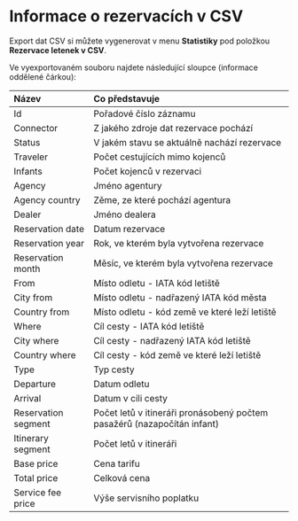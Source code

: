 # Informace o rezervacích v CSV

Export dat CSV si můžete vygenerovat v menu **Statistiky** pod položkou **Rezervace letenek v CSV**.

Ve vyexportovaném souboru najdete následující sloupce \(informace oddělené čárkou\):

| Název | Co představuje |
| :--- | :--- |
| Id | Pořadové číslo záznamu |
| Connector | Z jakého zdroje dat rezervace pochází |
| Status | V jakém stavu se aktuálně nachází rezervace |
| Traveler | Počet cestujících mimo kojenců |
| Infants | Počet kojenců v rezervaci |
| Agency | Jméno agentury |
| Agency country | Zěme, ze které pochází agentura |
| Dealer | Jméno dealera |
| Reservation date | Datum rezervace |
| Reservation year | Rok, ve kterém byla vytvořena rezervace |
| Reservation month | Měsíc, ve kterém byla vytvořena rezervace |
| From | Místo odletu - IATA kód letiště |
| City from | Místo odletu - nadřazený IATA kód města |
| Country from | Místo odletu - kód země ve které leží letiště |
| Where | Cíl cesty - IATA kód letiště |
| City where | Cíl cesty - nadřazený IATA kód letiště |
| Country where | Cíl cesty - kód země ve které leží letiště |
| Type | Typ cesty |
| Departure | Datum odletu |
| Arrival | Datum v cíli cesty |
| Reservation segment | Počet letů v itineráři pronásobený počtem pasažérů \(nazapočítán infant\) |
| Itinerary segment | Počet letů v itineráři |
| Base price | Cena tarifu |
| Total price | Celková cena |
| Service fee price | Výše servisního poplatku |



